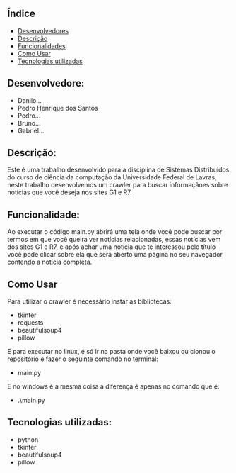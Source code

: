 ## Índice

- [Desenvolvedores](#Desenvolvedores)
- [Descrição](#Descrição)
- [Funcionalidades](#Funcionalidades)
- [Como Usar](#Como-Usar)
- [Tecnologias utilizadas](#Tecnologias-utilizadas)


## Desenvolvedore:
- Danilo...
- Pedro Henrique dos Santos
- Pedro...
- Bruno...
- Gabriel...

## Descrição:
Este é uma trabalho desenvolvido para a disciplina de Sistemas Distribuídos do curso de ciência da computação da Universidade Federal de Lavras, neste trabalho desenvolvemos um crawler para buscar informaçãoes sobre notícias que você deseja nos sites G1 e R7.

## Funcionalidade:
Ao executar o código main.py abrirá uma tela onde você pode buscar por termos em que você queira ver notícias relacionadas, essas notícias vem dos sites G1 e R7, e após achar uma notícia que te interessou pelo título você pode clicar sobre ela que será aberto uma página no seu navegador contendo a notícia completa.

## Como Usar
Para utilizar o crawler é necessário instar as bibliotecas:
- tkinter
- requests
- beautifulsoup4
- pillow

E para executar no linux, é só ir na pasta onde você baixou ou clonou o repositório e fazer o seguinte comando no terminal:
- main.py

E no windows é a mesma coisa a diferença é apenas no comando que é:
- .\main.py

## Tecnologias utilizadas:
- python
- tkinter
- beautifulsoup4
- pillow

